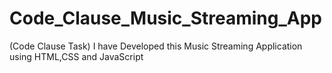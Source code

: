 # Code_Clause_Music_Streaming_App
(Code Clause Task) I have Developed this Music Streaming Application using HTML,CSS and JavaScript
